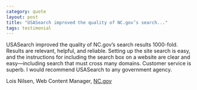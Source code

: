 ```yaml
---
category: quote
layout: post
title: "USASearch improved the quality of NC.gov’s search..."
tags: testimonial
---
```

USASearch improved the quality of NC.gov&#8217;s search results 1000-fold. Results are relevant, helpful, and reliable. Setting up the site search is easy, and the instructions for including the search box on a website are clear and easy—including search that must cross many domains. Customer service is superb. I would recommend USASearch to any government agency.
<p>Lois Nilsen, Web Content Manager, <a href="http://www.nc.gov">NC.gov</a></p>
